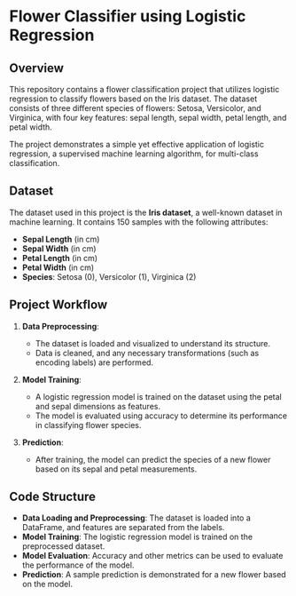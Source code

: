 # Flower Classifier using Logistic Regression

## Overview

This repository contains a flower classification project that utilizes logistic regression to classify flowers based on the Iris dataset. The dataset consists of three different species of flowers: Setosa, Versicolor, and Virginica, with four key features: sepal length, sepal width, petal length, and petal width.

The project demonstrates a simple yet effective application of logistic regression, a supervised machine learning algorithm, for multi-class classification.

## Dataset

The dataset used in this project is the **Iris dataset**, a well-known dataset in machine learning. It contains 150 samples with the following attributes:

- **Sepal Length** (in cm)
- **Sepal Width** (in cm)
- **Petal Length** (in cm)
- **Petal Width** (in cm)
- **Species**: Setosa (0), Versicolor (1), Virginica (2)

## Project Workflow

1. **Data Preprocessing**:
   - The dataset is loaded and visualized to understand its structure.
   - Data is cleaned, and any necessary transformations (such as encoding labels) are performed.

2. **Model Training**:
   - A logistic regression model is trained on the dataset using the petal and sepal dimensions as features.
   - The model is evaluated using accuracy to determine its performance in classifying flower species.

3. **Prediction**:
   - After training, the model can predict the species of a new flower based on its sepal and petal measurements.

## Code Structure

- **Data Loading and Preprocessing**: The dataset is loaded into a DataFrame, and features are separated from the labels.
- **Model Training**: The logistic regression model is trained on the preprocessed dataset.
- **Model Evaluation**: Accuracy and other metrics can be used to evaluate the performance of the model.
- **Prediction**: A sample prediction is demonstrated for a new flower based on the model.
